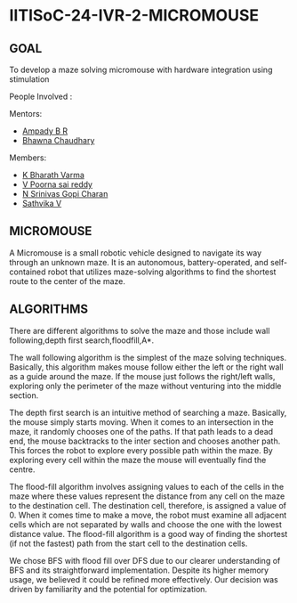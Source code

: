 # IITISoC-24-IVR-2-MICROMOUSE

## GOAL
To develop a maze solving micromouse with hardware integration using stimulation

People Involved : 

Mentors:
- [Ampady B R](https://github.com/ampady06)
- [Bhawna Chaudhary](https://github.com/WebWizard104)

Members:
<br>

- [K Bharath Varma](https://github.com/bharath2varma)
- [V Poorna sai reddy](https://github.com/poornareddy396)
- [N Srinivas Gopi Charan](https://github.com/Chandu-08)
- [Sathvika V](https://github.com/sathvika1128)


## MICROMOUSE

A Micromouse is a small robotic vehicle designed to navigate its way through an unknown maze. It is an autonomous, battery-operated, and self-contained robot that utilizes maze-solving algorithms to find the shortest route to the center of the maze.

## ALGORITHMS
There are different algorithms to solve the maze and those include wall following,depth first search,floodfill,A*.

The wall following algorithm is the simplest of the maze solving techniques. Basically, this algorithm makes mouse follow either the left or the right wall as a guide around the maze. If the mouse just follows the right/left walls, exploring only the perimeter of the maze without venturing into the middle section.

The depth first search is an intuitive method of searching a maze. Basically, the mouse simply starts moving. When it comes to an intersection in the maze, it randomly chooses one of the paths. If that path leads to a dead end, the mouse backtracks to the inter section and chooses another path. This forces the robot to explore every possible path within the maze. By exploring every cell within the maze the mouse will eventually find the centre. 

The flood-fill algorithm involves assigning values to each of the cells in the maze where these values represent the distance from any cell on the maze to the destination cell. The destination cell, therefore, is assigned a value of 0.
When it comes time to make a move, the robot must examine all adjacent cells which are not separated by walls and choose the one with the lowest distance value.
The flood-fill algorithm is a good way of finding the shortest (if not the fastest) path from the start cell to the destination cells.

We chose BFS with flood fill over DFS due to our clearer understanding of BFS and its straightforward implementation. Despite its higher memory usage, we believed it could be refined more effectively. Our decision was driven by familiarity and the potential for optimization.









